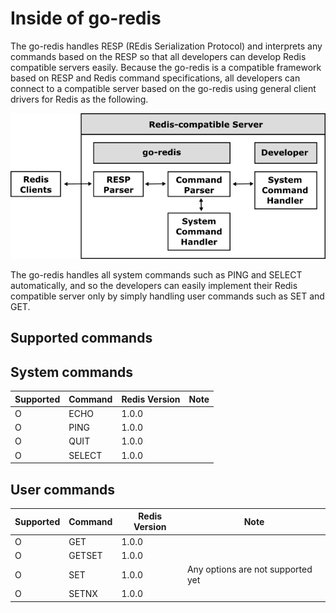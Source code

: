 # Inside of go-redis

The go-redis handles RESP (REdis Serialization Protocol) and interprets any commands based on the RESP so that all developers can develop Redis compatible servers easily. Because the go-redis is a compatible framework based on RESP and Redis command specifications, all developers can connect to a compatible server based on the go-redis using general client drivers for Redis as the following.

![](img/framework.png)

The go-redis handles all system commands such as PING and SELECT automatically, and so the developers can easily implement their Redis compatible server only by simply handling user commands such as SET and GET.


## Supported commands

## System commands

|Supported|Command|Redis Version|Note                             |
|---------|-------|-------------|---------------------------------|
|O        |ECHO   |1.0.0        |                                 |
|O        |PING   |1.0.0        |                                 |
|O        |QUIT   |1.0.0        |                                 |
|O        |SELECT |1.0.0        |                                 |

## User commands

|Supported|Command|Redis Version|Note                             |
|---------|-------|-------------|---------------------------------|
|O        |GET    |1.0.0        |                                 |
|O        |GETSET |1.0.0        |                                 |
|O        |SET    |1.0.0        |Any options are not supported yet|
|O        |SETNX  |1.0.0        |                                 |
